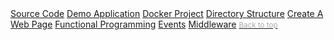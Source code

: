 <nav class="nav nav-pills flex-column">
    <a class="nav-link text-nowrap" href="#source-code">Source Code</a>
    <a class="nav-link text-nowrap" href="#demo-application">Demo Application</a>
    <a class="nav-link text-nowrap" href="#docker-project">Docker Project</a>
    <a class="nav-link text-nowrap" href="#directory-structure">Directory Structure</a>
    <a class="nav-link text-nowrap" href="#create-a-web-page">Create A Web Page</a>
    <a class="nav-link text-nowrap" href="#functional-programming">Functional Programming</a>
    <a class="nav-link text-nowrap" href="#events">Events</a>
    <a class="nav-link text-nowrap" href="#middleware">Middleware</a>
    <a class="nav-link text-nowrap" href="#"><small style="color:#aaa;">Back to top</small></a>
</nav>
